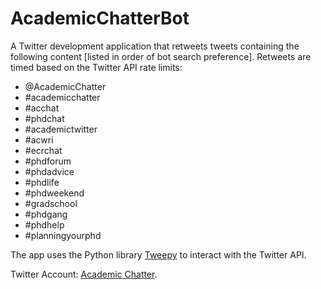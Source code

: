 # AcademicChatterBot

A Twitter development application that retweets tweets containing the following content [listed in order of bot search preference]. Retweets are timed based on the Twitter API rate limits:

- @AcademicChatter
- #academicchatter
- #acchat
- #phdchat
- #academictwitter
- #acwri 
- #ecrchat 
- #phdforum 
- #phdadvice
- #phdlife
- #phdweekend
- #gradschool
- #phdgang
- #phdhelp
- #planningyourphd

The app uses the Python library [Tweepy](http://tweepy.readthedocs.io/en/v3.5.0/) to interact with the Twitter API.

Twitter Account: [Academic Chatter](https://twitter.com/AcademicChatter).
